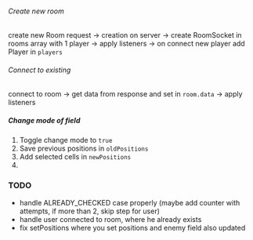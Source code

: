 ###### Create new room

create new Room request ->
creation on server ->
create RoomSocket in rooms array with 1 player ->
apply listeners ->
on connect new player add Player in `players`

###### Connect to existing

connect to room ->
get data from response and set in `room.data` ->
apply listeners

##### Change mode of field

1. Toggle change mode to `true`
2. Save previous positions in `oldPositions`
3. Add selected cells in `newPositions`
4.

### TODO

-   handle ALREADY_CHECKED case properly (maybe add counter with attempts, if more than 2, skip step for user)
-   handle user connected to room, where he already exists
-   fix setPositions where you set positions and enemy field also updated
